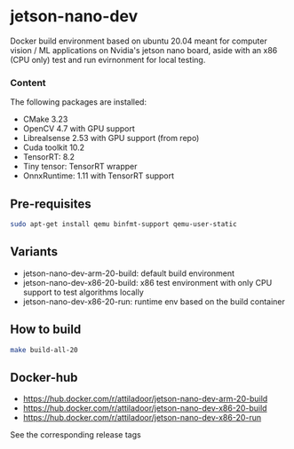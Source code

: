 # jetson-nano-dev
Docker build environment based on ubuntu 20.04 meant for computer vision / ML applications on Nvidia's jetson nano board, aside with an x86 (CPU only) test and run evirnonment for local testing. 

### Content
The following packages are installed:
* CMake 3.23
* OpenCV 4.7 with GPU support
* Librealsense 2.53 with GPU support (from repo)
* Cuda toolkit 10.2
* TensorRT: 8.2
* Tiny tensor: TensorRT wrapper
* OnnxRuntime: 1.11 with TensorRT support

## Pre-requisites
```bash
sudo apt-get install qemu binfmt-support qemu-user-static
```

## Variants
* jetson-nano-dev-arm-20-build: default build environment
* jetson-nano-dev-x86-20-build: x86 test environment with only CPU support to test algorithms locally
* jetson-nano-dev-x86-20-run: runtime env based on the build container 

## How to build
```bash
make build-all-20
```

## Docker-hub

* https://hub.docker.com/r/attiladoor/jetson-nano-dev-arm-20-build
* https://hub.docker.com/r/attiladoor/jetson-nano-dev-x86-20-build
* https://hub.docker.com/r/attiladoor/jetson-nano-dev-x86-20-run

See the corresponding release tags
